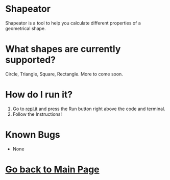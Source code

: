 # Shapeator


Shapeator is a tool to help you calculate different properties of a geometrical shape. 


# What shapes are currently supported?

Circle, Triangle, Square, Rectangle. More to come soon. 

# How do I run it?

1. Go to [repl.it](https://repl.it/HmaJ) and press the Run button right above the code and terminal. 
2. Follow the Instructions!

# Known Bugs

* None


# [Go back to Main Page](https://erickjreyes.me)
